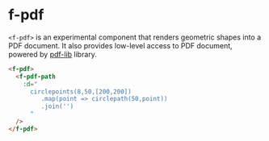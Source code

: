 # f-pdf

`<f-pdf>` is an experimental component that renders geometric shapes into a PDF document. It also provides low-level access to PDF document, powered by [pdf-lib](https://pdf-lib.js.org/) library.

```md
<f-pdf>
  <f-pdf-path
    :d="
      circlepoints(8,50,[200,200])
         .map(point => circlepath(50,point))
         .join('')
      "
  />
</f-pdf>
```
